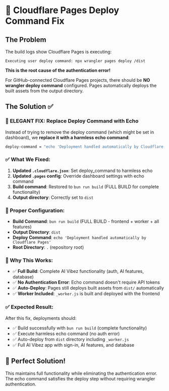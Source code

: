 # 🚨 Cloudflare Pages Deploy Command Fix

## The Problem
The build logs show Cloudflare Pages is executing:
```
Executing user deploy command: npx wrangler pages deploy /dist
```

**This is the root cause of the authentication error!** 

For GitHub-connected Cloudflare Pages projects, there should be **NO wrangler deploy command** configured. Pages automatically deploys the built assets from the output directory.

## The Solution ✅

### 🎯 **ELEGANT FIX**: Replace Deploy Command with Echo
Instead of trying to remove the deploy command (which might be set in dashboard), we **replace it with a harmless echo command**:

```bash
deploy-command = "echo 'Deployment handled automatically by Cloudflare Pages'"
```

### ✅ What We Fixed:
1. **Updated `.cloudflare.json`**: Set deploy_command to harmless echo
2. **Updated `.pages` config**: Override dashboard settings with echo command  
3. **Build command**: Restored to `bun run build` (FULL BUILD for complete functionality)
4. **Output directory**: Correctly set to `dist`

### 🎯 Proper Configuration:
- **Build Command**: `bun run build` (FULL BUILD - frontend + worker + all features)
- **Output Directory**: `dist`  
- **Deploy Command**: `echo 'Deployment handled automatically by Cloudflare Pages'`
- **Root Directory**: `.` (repository root)

### 🔧 Why This Works:
- ✅ **Full Build**: Complete AI Vibez functionality (auth, AI features, database)
- ✅ **No Authentication Error**: Echo command doesn't require API tokens
- ✅ **Auto-Deploy**: Pages still deploys built assets from `dist/` automatically
- ✅ **Worker Included**: `_worker.js` is built and deployed with the frontend

### ✅ Expected Result:
After this fix, deployments should:
- ✅ Build successfully with `bun run build` (complete functionality)
- ✅ Execute harmless echo command (no auth error)
- ✅ Auto-deploy from `dist` directory including `_worker.js`
- ✅ Full AI Vibez app with sign-in, AI features, and database

## 🎯 Perfect Solution!

This maintains full functionality while eliminating the authentication error. The echo command satisfies the deploy step without requiring wrangler authentication.